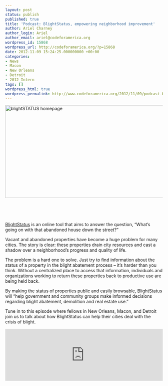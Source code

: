 ```yaml
---
layout: post
status: publish
published: true
title: 'Podcast: BlightStatus, empowering neighborhood improvement'
author: Ariel Charney
author_login: Ariel
author_email: ariel@codeforamerica.org
wordpress_id: 15868
wordpress_url: http://codeforamerica.org/?p=15868
date: 2012-11-09 15:24:25.000000000 +00:00
categories:
- News
- Macon
- New Orleans
- Detroit
- 2012 Intern
tags: []
wordpress_html: true
wordpress_permalink: http://www.codeforamerica.org/2012/11/09/podcast-blightstatus-empowering-neighborhood-improvement/
---
```


<p><a href="http://codeforamerica.org/wp-content/uploads/2012/08/Screen-Shot-2012-08-27-at-12.52.09-PM.png"><img alt="blightSTATUS homepage" class="alignleft size-full wp-image-16432" height="296" src="http://codeforamerica.org/wp-content/uploads/2012/08/Screen-Shot-2012-08-27-at-12.52.09-PM.png" title="blightSTATUS homepage" width="571"/></a><strong></strong></p>
<p> </p>
<p> </p>
<p><a href="http://blightstatus.nola.gov">BlightStatus</a> is an online tool that aims to answer the question, “What’s going on with that abandoned house down the street?”</p>
<p>Vacant and abandoned properties have become a huge problem for many cities. The story is clear: these properties drain city resources and cast a shadow over a neighborhood’s progress and quality of life.</p>
<p>The problem is a hard one to solve. Just try to find information about the status of a property in the blight abatement process – it’s harder than you think. Without a centralized place to access that information, individuals and organizations working to return these properties back to productive use are being held back.</p>
<p>By making the status of properties public and easily browsable, BlightStatus will “help government and community groups make informed decisions regarding blight abatement, demolition and real estate use.”</p>
<p>Tune in to this episode where fellows in New Orleans, Macon, and Detroit join us to talk about how BlightStatus can help their cities deal with the crisis of blight.</p>
<p><iframe frameborder="no" height="166" scrolling="no" src="http://w.soundcloud.com/player/?url=http%3A%2F%2Fapi.soundcloud.com%2Ftracks%2F55687645&amp;show_artwork=true" width="100%"></iframe></p>
